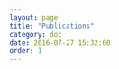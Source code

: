 ```yaml
---
layout: page
title: "Publications"
category: doc
date: 2016-07-27 15:32:00
order: 1
---
```


<script src="https://bibbase.org/show?bib=http%3A%2F%2Fharrisonwl.github.io%2Fassets%2Fbibliography%2Fharrison.bib&jsonp=1"></script>
